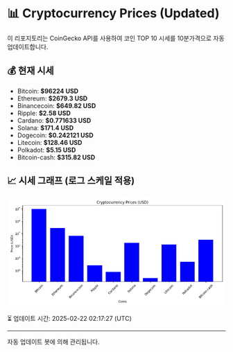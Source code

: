 
# 📊 Cryptocurrency Prices (Updated)

이 리포지토리는 CoinGecko API를 사용하여 코인 TOP 10 시세를 10분가격으로 자동 업데이트합니다.

## 💰 현재 시세
- Bitcoin: **$96224 USD**
- Ethereum: **$2679.3 USD**
- Binancecoin: **$649.82 USD**
- Ripple: **$2.58 USD**
- Cardano: **$0.771633 USD**
- Solana: **$171.4 USD**
- Dogecoin: **$0.242121 USD**
- Litecoin: **$128.46 USD**
- Polkadot: **$5.15 USD**
- Bitcoin-cash: **$315.82 USD**

## 📈 시세 그래프 (로그 스케일 적용)
![Crypto Prices](crypto_prices.png)

⏳ 업데이트 시간: 2025-02-22 02:17:27 (UTC)

---
자동 업데이트 봇에 의해 관리됩니다.
